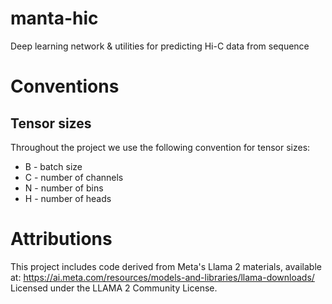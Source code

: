 # manta-hic
Deep learning network &amp; utilities for predicting Hi-C data from sequence

# Conventions 

## Tensor sizes 

Throughout the project we use the following convention for tensor sizes: 

* B - batch size 
* C - number of channels
* N - number of bins 
* H - number of heads


# Attributions 

This project includes code derived from Meta's Llama 2 materials, available at:
https://ai.meta.com/resources/models-and-libraries/llama-downloads/
Licensed under the LLAMA 2 Community License.
